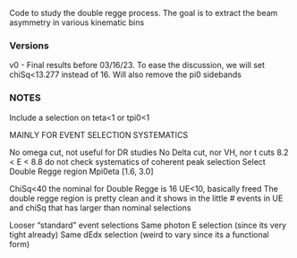 Code to study the double regge process. The goal is to extract the beam asymmetry in various kinematic bins

### Versions
v0 - Final results before 03/16/23. To ease the discussion, we will set chiSq<13.277 instead of 16. Will also remove the pi0 sidebands

### NOTES 
Include a selection on teta<1 or tpi0<1

MAINLY FOR EVENT SELECTION SYSTEMATICS

No omega cut, not useful for DR studies
No Delta cut, nor VH, nor t cuts
8.2 < E < 8.8 do not check systematics of coherent peak selection
Select Double Regge region Mpi0eta [1.6, 3.0]

ChiSq<40 the nominal for Double Regge is 16
UE<10, basically freed
The double regge region is pretty clean and it shows in the little # events in UE and chiSq that has larger than nominal selections

Looser “standard” event selections
Same photon E selection (since its very tight already)
Same dEdx selection (weird to vary since its a functional form)
